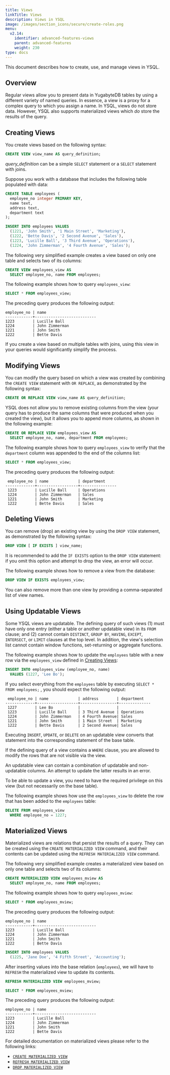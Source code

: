 ```yaml
---
title: Views
linkTitle: Views
description: Views in YSQL
image: /images/section_icons/secure/create-roles.png
menu:
  v2.14:
    identifier: advanced-features-views
    parent: advanced-features
    weight: 230
type: docs
---
```


This document describes how to create, use, and manage views in YSQL.

## Overview

Regular views allow you to present data in YugabyteDB tables by using a different variety of named queries. In essence, a view is a proxy for a complex query to which you assign a name. In YSQL, views do not store data. However, YSQL also supports materialized views which _do_ store the results of the query.

## Creating Views

You create views based on the following syntax:

```output.sql
CREATE VIEW view_name AS query_definition;
```

*query_definition* can be a simple `SELECT` statement or a `SELECT` statement with joins.

Suppose you work with a database that includes the following table populated with data:

```sql
CREATE TABLE employees (
  employee_no integer PRIMARY KEY,
  name text,
  address text,
  department text
);
```

```sql
INSERT INTO employees VALUES
  (1221, 'John Smith', '1 Main Street', 'Marketing'),
  (1222, 'Bette Davis', '2 Second Avenue', 'Sales'),
  (1223, 'Lucille Ball', '3 Third Avenue', 'Operations'),
  (1224, 'John Zimmerman', '4 Fourth Avenue', 'Sales');
```

The following very simplified example creates a view based on only one table and selects two of its columns:

```sql
CREATE VIEW employees_view AS
  SELECT employee_no, name FROM employees;
```

The following example shows how to query `employees_view`:

```sql
SELECT * FROM employees_view;
```

The preceding query produces the following output:

```output
employee_no | name
------------+---------------------------
1223        | Lucille Ball
1224        | John Zimmerman
1221        | John Smith
1222        | Bette Davis
```

If you create a view based on multiple tables with joins, using this view in your queries would significantly simplify the process.

## Modifying Views

You can modify the query based on which a view was created by combining the `CREATE VIEW` statement with `OR REPLACE`, as demonstrated by the following syntax:

```output.sql
CREATE OR REPLACE VIEW view_name AS query_definition;
```

YSQL does not allow you to remove existing columns from the view (your query has to produce the same columns that were produced when you created the view), but it allows you to append more columns, as shown in the following example:

```sql
CREATE OR REPLACE VIEW employees_view AS
  SELECT employee_no, name, department FROM employees;
```

The following example shows how to query `employees_view` to verify that the `department` column was appended to the end of the columns list:

```sql
SELECT * FROM employees_view;
```

The preceding query produces the following output:

```output
 employee_no | name             | department
-------------+------------------+----------------
 1223        | Lucille Ball     | Operations
 1224        | John Zimmerman   | Sales
 1221        | John Smith       | Marketing
 1222        | Bette Davis      | Sales
```

## Deleting Views

You can remove (drop) an existing view by using the `DROP VIEW` statement, as demonstrated by the following syntax:

```output.sql
DROP VIEW [ IF EXISTS ] view_name;
```

It is recommended to add the `IF EXISTS` option to the `DROP VIEW` statement: if you omit this option and attempt to drop the view, an error will occur.

The following example shows how to remove a view from the database:

```sql
DROP VIEW IF EXISTS employees_view;
```

You can also remove more than one view by providing a comma-separated list of view names.

## Using Updatable Views

Some YSQL views are updatable. The defining query of such views (1) must have only one entry (either a table or another updatable view) in its `FROM` clause; and (2) cannot contain `DISTINCT`, `GROUP BY`, `HAVING`, `EXCEPT`, `INTERSECT`, or `LIMIT` clauses at the top level. In addition, the view's selection list cannot contain  window functions, set-returning or aggregate functions.

The following example shows how to update the `employees` table with a new row via the `employees_view` defined in [Creating Views](#creating-views):

```sql
INSERT INTO employees_view (employee_no, name)
  VALUES (1227, 'Lee Bo');
```

If you select everything from the `employees` table by executing `SELECT * FROM employees;` , you should expect the following output:

```output
 employee_no | name             | address        | department
-------------+------------------+----------------+--------------
 1227        | Lee Bo           |                |
 1223        | Lucille Ball     | 3 Third Avenue | Operations
 1224        | John Zimmerman   | 4 Fourth Avenue| Sales
 1221        | John Smith       | 1 Main Street  | Marketing
 1222        | Bette Davis      | 2 Second Avenue| Sales
```

Executing `INSERT`, `UPDATE`, or `DELETE` on an updatable view converts that statement into the corresponding statement of the base table.

If the defining query of a view contains a `WHERE` clause, you are allowed to modify the rows that are not visible via the view.

An updatable view can contain a combination of updatable and non-updatable columns. An attempt to update the latter results in an error.

To be able to update a view, you need to have the required privilege on this view (but not necessarily on the base table).

The following example shows how use the `employees_view` to delete the row that has been added to the  `employees` table:

```sql
DELETE FROM employees_view
  WHERE employee_no = 1227;
```

## Materialized Views

Materialized views are relations that persist the results of a query. They can be created using the `CREATE MATERIALIZED VIEW` command, and their contents can be updated using the `REFRESH MATERIALIZED VIEW` command.

The following very simplified example creates a materialized view based on only one table and selects two of its columns:

```sql
CREATE MATERIALIZED VIEW employees_mview AS
  SELECT employee_no, name FROM employees;
```

The following example shows how to query `employees_mview`:

```sql
SELECT * FROM employees_mview;
```

The preceding query produces the following output:

```output
employee_no | name
------------+---------------------------
1223        | Lucille Ball
1224        | John Zimmerman
1221        | John Smith
1222        | Bette Davis
```

```sql
INSERT INTO employees VALUES
  (1225, 'Jane Doe', '4 Fifth Street', 'Accounting');
```

After inserting values into the base relation (`employees`), we will have to `REFRESH` the materialized view to update its contents.

```sql
REFRESH MATERIALIZED VIEW employees_mview;
```

```sql
SELECT * FROM employees_mview;
```

The preceding query produces the following output:

```output
employee_no | name
------------+---------------------------
1223        | Lucille Ball
1224        | John Zimmerman
1221        | John Smith
1222        | Bette Davis
```

For detailed documentation on materialized views please refer to the following links:

- [`CREATE MATERIALIZED VIEW`](../../../../api/ysql/the-sql-language/statements/ddl_create_matview/)
- [`REFRESH MATERIALIZED VIEW`](../../../../api/ysql/the-sql-language/statements/ddl_refresh_matview/)
- [`DROP MATERIALIZED VIEW`](../../../../api/ysql/the-sql-language/statements/ddl_drop_matview/)

